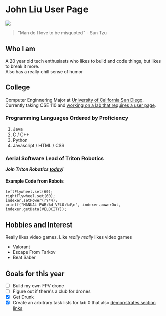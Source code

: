 # John Liu User Page
![](https://i.redd.it/scupjyjwyqs11.jpg)
> "Man do I love to be misquoted" - Sun Tzu
## Who I am
A 20 year old tech enthusiasts who likes to build and code things, but likes to break it more.\
Also has a really chill sense of humor
## College
Computer Enginnering Major at [University of California San Diego](https://ucsd.edu/).\
Currently taking CSE 110 and [working on a lab that requires a user page](Lab0.md).
### Programming Languages Ordered by Proficiency
1. Java
2. C / C++
3. Python
4. Javascript / HTML / CSS

### Aerial Software Lead of Triton Robotics
***Join Triton Robotics [today](https://tritonrobotics.ucsd.edu/)!***
#### Example Code from Robots
```
leftFlywheel.set(60);
rightFlywheel.set(60); 
indexer.setPower(rY*4);
printf("MANUAL-PWR:%d VELO:%d\n", indexer.powerOut, indexer.getData(VELOCITY));
```

## Hobbies and Interest
Really likes video games. Like *really really* likes video games
- Valorant
- Escape From Tarkov
- Beat Saber

## Goals for this year
- [ ] Build my own FPV drone
- [ ] Figure out if there's a club for drones
- [X] Get Drunk
- [X] Create an arbitrary task lists for lab 0 that also [demonstrates section links](https://3rr0r51.github.io/CSE-110-Lab-0/#who-i-am)